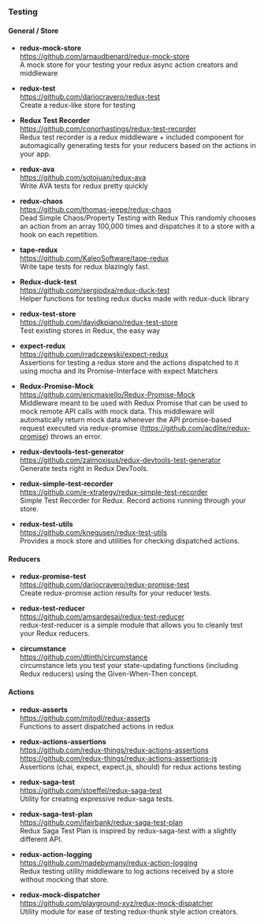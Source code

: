 ### Testing


#### General / Store
- **redux-mock-store**  
  https://github.com/arnaudbenard/redux-mock-store  
  A mock store for your testing your redux async action creators and middleware
  
- **redux-test**  
  https://github.com/dariocravero/redux-test  
  Create a redux-like store for testing
  
- **Redux Test Recorder**  
  https://github.com/conorhastings/redux-test-recorder  
  Redux test recorder is a redux middleware + included component for automagically generating tests for your reducers based on the actions in your app.
  
- **redux-ava**  
  https://github.com/sotojuan/redux-ava  
  Write AVA tests for redux pretty quickly
  
- **redux-chaos**  
  https://github.com/thomas-jeepe/redux-chaos  
  Dead Simple Chaos/Property Testing with Redux
  This randomly chooses an action from an array 100,000 times and dispatches it to a store with a hook on each repetition.
  
- **tape-redux**  
  https://github.com/KaleoSoftware/tape-redux  
  Write tape tests for redux blazingly fast.
  
- **Redux-duck-test**  
  https://github.com/sergiodxa/redux-duck-test  
  Helper functions for testing redux ducks made with redux-duck library
  
- **redux-test-store**  
  https://github.com/davidkpiano/redux-test-store  
  Test existing stores in Redux, the easy way
  
- **expect-redux**  
  https://github.com/rradczewski/expect-redux  
  Assertions for testing a redux store and the actions dispatched to it using mocha and its Promise-Interface with expect Matchers 
  
- **Redux-Promise-Mock**  
  https://github.com/ericmasiello/Redux-Promise-Mock  
  Middleware meant to be used with Redux Promise that can be used to mock remote API calls with mock data.  This middleware will automatically return mock data whenever the API promise-based request executed via redux-promise (https://github.com/acdlite/redux-promise) throws an error.
  
- **redux-devtools-test-generator**  
  https://github.com/zalmoxisus/redux-devtools-test-generator  
  Generate tests right in Redux DevTools.
  
- **redux-simple-test-recorder**  
  https://github.com/e-xtrategy/redux-simple-test-recorder  
  Simple Test Recorder for Redux.  Record actions running through your store.
  
- **redux-test-utils**  
  https://github.com/knegusen/redux-test-utils  
  Provides a mock store and utilities for checking dispatched actions.
  
  
#### Reducers

- **redux-promise-test**  
  https://github.com/dariocravero/redux-promise-test  
  Create redux-promise action results for your reducer tests.
  
- **redux-test-reducer**  
  https://github.com/amsardesai/redux-test-reducer  
  redux-test-reducer is a simple module that allows you to cleanly test your Redux reducers.

- **circumstance**  
  https://github.com/dtinth/circumstance  
  circumstance lets you test your state-updating functions (including Redux reducers) using the Given-When-Then concept.

#### Actions
  
- **redux-asserts**  
  https://github.com/mitodl/redux-asserts  
  Functions to assert dispatched actions in redux

- **redux-actions-assertions**  
  https://github.com/redux-things/redux-actions-assertions  
  https://github.com/redux-things/redux-actions-assertions-js  
  Assertions (chai, expect, expect.js, should) for redux actions testing 

- **redux-saga-test**  
  https://github.com/stoeffel/redux-saga-test  
  Utility for creating expressive redux-saga tests.

- **redux-saga-test-plan**  
  https://github.com/jfairbank/redux-saga-test-plan  
  Redux Saga Test Plan is inspired by redux-saga-test with a slightly different API.
  
- **redux-action-logging**  
  https://github.com/madebymany/redux-action-logging  
  Redux testing utility middleware to log actions received by a store without mocking that store.
  
- **redux-mock-dispatcher**  
  https://github.com/playground-xyz/redux-mock-dispatcher  
  Utility module for ease of testing redux-thunk style action creators.
  

  

